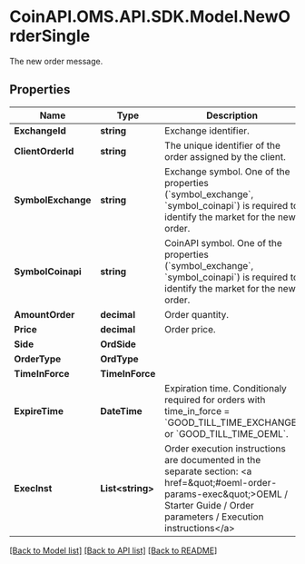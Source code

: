 # CoinAPI.OMS.API.SDK.Model.NewOrderSingle
The new order message.
## Properties

Name | Type | Description | Notes
------------ | ------------- | ------------- | -------------
**ExchangeId** | **string** | Exchange identifier. | 
**ClientOrderId** | **string** | The unique identifier of the order assigned by the client. | 
**SymbolExchange** | **string** | Exchange symbol. One of the properties (&#x60;symbol_exchange&#x60;, &#x60;symbol_coinapi&#x60;) is required to identify the market for the new order. | [optional] 
**SymbolCoinapi** | **string** | CoinAPI symbol. One of the properties (&#x60;symbol_exchange&#x60;, &#x60;symbol_coinapi&#x60;) is required to identify the market for the new order. | [optional] 
**AmountOrder** | **decimal** | Order quantity. | 
**Price** | **decimal** | Order price. | 
**Side** | **OrdSide** |  | 
**OrderType** | **OrdType** |  | 
**TimeInForce** | **TimeInForce** |  | 
**ExpireTime** | **DateTime** | Expiration time. Conditionaly required for orders with time_in_force &#x3D; &#x60;GOOD_TILL_TIME_EXCHANGE&#x60; or &#x60;GOOD_TILL_TIME_OEML&#x60;. | [optional] 
**ExecInst** | **List&lt;string&gt;** | Order execution instructions are documented in the separate section: &lt;a href&#x3D;\&quot;#oeml-order-params-exec\&quot;&gt;OEML / Starter Guide / Order parameters / Execution instructions&lt;/a&gt;  | [optional] 

[[Back to Model list]](../README.md#documentation-for-models) [[Back to API list]](../README.md#documentation-for-api-endpoints) [[Back to README]](../README.md)

